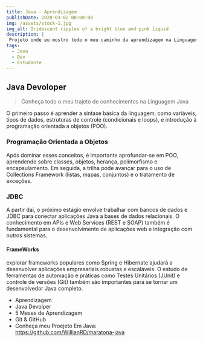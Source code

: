 ```yaml
---
title: Java - Aprendizagem
publishDate: 2020-03-02 00:00:00
img: /assets/stock-1.jpg
img_alt: Iridescent ripples of a bright blue and pink liquid
description: |
 Projeto onde eu mostro todo o meu caminho da aprendizagem na Linguagem java
tags:
  - Java
  - Dev
  - Estudante
---
```


## Java Devoloper

> Conheça todo o meu trajeto de conhecimentos na Linguagem Java

O primeiro passo é aprender a sintaxe básica da linguagem, como variáveis, tipos de dados, estruturas de controle (condicionais e loops), e introdução à programação orientada a objetos (POO).

### Programação Orientada a Objetos

Após dominar esses conceitos, é importante aprofundar-se em POO, aprendendo sobre classes, objetos, herança, polimorfismo e encapsulamento. Em seguida, a trilha pode avançar para o uso de Collections Framework (listas, mapas, conjuntos) e o tratamento de exceções.

### JDBC

A partir daí, o próximo estágio envolve trabalhar com bancos de dados e JDBC para conectar aplicações Java a bases de dados relacionais. O conhecimento em APIs e Web Services (REST e SOAP) também é fundamental para o desenvolvimento de aplicações web e integração com outros sistemas.

#### FrameWorks
 explorar frameworks populares como Spring e Hibernate ajudará a desenvolver aplicações empresariais robustas e escaláveis. O estudo de ferramentas de automação e práticas como Testes Unitários (JUnit) e controle de versões (Git) também são importantes para se tornar um desenvolvedor Java completo.

- Aprendizagem
- Java Devolper
- 5 Meses de Aprendizagem
- Git & GitHub
- Conheça meu Proejeto Em Java: https://github.com/WillianRD/maratona-java

